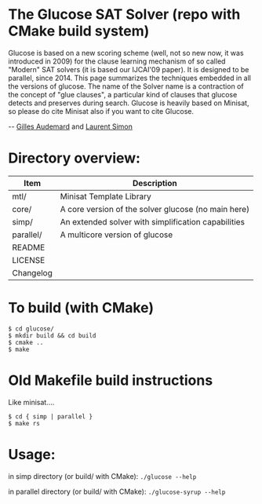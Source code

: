# The Glucose SAT Solver (repo with CMake build system)

Glucose is based on a new scoring scheme (well, not so new now, it was
introduced in 2009) for the clause learning mechanism of so called "Modern" SAT
solvers (it is based our IJCAI'09 paper). It is designed to be parallel, since
2014. This page summarizes the techniques embedded in all the versions of
glucose. The name of the Solver name is a contraction of the concept of "glue
clauses", a particular kind of clauses that glucose detects and preserves during
search. Glucose is heavily based on Minisat, so please do cite Minisat also if
you want to cite Glucose.

-- [Gilles Audemard](http://www.cril.fr/~audemard/) and [Laurent Simon](http://www.labri.fr/perso/lsimon/)

# Directory overview:
 
| Item          | Description               
|---------------|------------------------------------------------------
| mtl/          |  Minisat Template Library
| core/         |  A core version of the solver glucose (no main here)
| simp/         |  An extended solver with simplification capabilities
| parallel/     |  A multicore version of glucose
| README        |  
| LICENSE       |
| Changelog     |

# To build (with CMake)

```
$ cd glucose/
$ mkdir build && cd build
$ cmake ..
$ make
```


# Old Makefile build instructions
Like minisat....

```
$ cd { simp | parallel }
$ make rs
```

# Usage:

in simp directory (or build/ with CMake):      `./glucose --help`

in parallel directory (or build/ with CMake):  `./glucose-syrup --help`